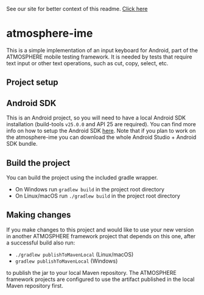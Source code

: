 See our site for better context of this readme. [Click here](http://atmosphereframework.com/)

# atmosphere-ime
This is a simple implementation of an input keyboard for Android, part of the ATMOSPHERE mobile testing framework. It is needed by tests that require text input or other text operations, such as cut, copy, select, etc.

## Project setup

## Android SDK
This is an Android project, so you will need to have a local Android SDK installation (build-tools `v25.0.0` and API 25 are required). You can find more info on how to setup the Android SDK [here][1]. Note that if you plan to work on the atmosphere-ime you can download the whole Android Studio + Android SDK bundle.

## Build the project
You can build the project using the included gradle wrapper.

* On Windows run `gradlew build` in the project root directory
* On Linux/macOS run `./gradlew build` in the project root directory

## Making changes
If you make changes to this project and would like to use your new version in another ATMOSPHERE framework project that depends on this one, after a successful build also run:
* `./gradlew publishToMavenLocal` (Linux/macOS)
* `gradlew publishToMavenLocal` (Windows)

to publish the jar to your local Maven repository. The ATMOSPHERE framework projects are configured to use the artifact published in the local Maven repository first.

[1]: https://github.com/MusalaSoft/atmosphere-docs/blob/master/setup/android_sdk.md

